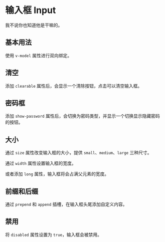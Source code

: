 # 输入框 Input
我不说你也知道他是干嘛的。

## 基本用法
使用 `v-model` 属性进行双向绑定。
<demo src="./src/input/basic.vue"/>


## 清空
添加 `clearable` 属性后，会显示一个清除按钮，点击可以清空输入框。
<demo src="./src/input/clearable.vue"/>


## 密码框
添加 `show-password` 属性后，会切换为密码类型，并显示一个切换显示隐藏密码的按钮。
<demo src="./src/input/password.vue"/>


## 大小
通过 `size` 属性改变输入框的大小，提供 `small`、`medium`、`large` 三种尺寸。

通过 `width` 属性设置输入框的宽度。

或者添加 `long` 属性，输入框将会占满父元素的宽度。
<demo src="./src/input/size.vue"/>


## 前缀和后缀
通过 `prepend` 和 `append` 插槽，在输入框头尾添加自定义内容。
<demo src="./src/input/prepend.vue"/>


## 禁用
将 `disabled` 属性设置为 `true`，输入框会被禁用。
<demo src="./src/input/disabled.vue"/>